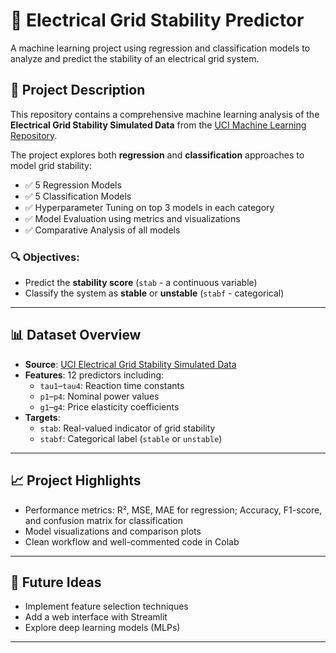 # 🔌 Electrical Grid Stability Predictor

A machine learning project using regression and classification models to analyze and predict the stability of an electrical grid system.

## 📄 Project Description

This repository contains a comprehensive machine learning analysis of the **Electrical Grid Stability Simulated Data** from the [UCI Machine Learning Repository](https://archive.ics.uci.edu/dataset/471/electrical%2Bgrid%2Bstabi).

The project explores both **regression** and **classification** approaches to model grid stability:

- ✅ 5 Regression Models
- ✅ 5 Classification Models
- ✅ Hyperparameter Tuning on top 3 models in each category
- ✅ Model Evaluation using metrics and visualizations
- ✅ Comparative Analysis of all models

### 🔍 Objectives:
- Predict the **stability score** (`stab` - a continuous variable)
- Classify the system as **stable** or **unstable** (`stabf` - categorical)

---

## 📊 Dataset Overview

- **Source**: [UCI Electrical Grid Stability Simulated Data](https://archive.ics.uci.edu/dataset/471/electrical%2Bgrid%2Bstabi)
- **Features**: 12 predictors including:
  - `tau1`–`tau4`: Reaction time constants
  - `p1`–`p4`: Nominal power values
  - `g1`–`g4`: Price elasticity coefficients
- **Targets**:
  - `stab`: Real-valued indicator of grid stability
  - `stabf`: Categorical label (`stable` or `unstable`)

---

## 📈 Project Highlights

- Performance metrics: R², MSE, MAE for regression; Accuracy, F1-score, and confusion matrix for classification
- Model visualizations and comparison plots
- Clean workflow and well-commented code in Colab

---


## 🚀 Future Ideas

- Implement feature selection techniques
- Add a web interface with Streamlit
- Explore deep learning models (MLPs)

---
